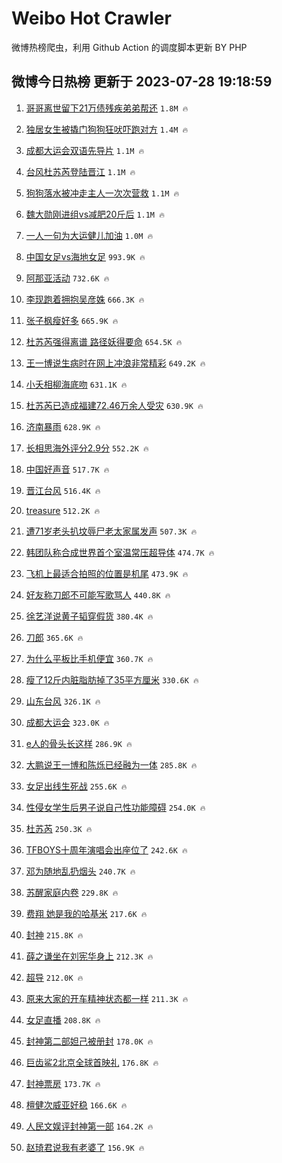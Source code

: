 # Weibo Hot Crawler 



微博热榜爬虫，利用 Github Action 的调度脚本更新 BY PHP 


## 微博今日热榜 更新于 2023-07-28 19:18:59 
1. [哥哥离世留下21万债残疾弟弟帮还](https://s.weibo.com/weibo?q=%23%E5%93%A5%E5%93%A5%E7%A6%BB%E4%B8%96%E7%95%99%E4%B8%8B21%E4%B8%87%E5%80%BA%E6%AE%8B%E7%96%BE%E5%BC%9F%E5%BC%9F%E5%B8%AE%E8%BF%98%23&t=31&band_rank=1&Refer=top) `1.8M 🔥` 

1. [独居女生被撬门狗狗狂吠吓跑对方](https://s.weibo.com/weibo?q=%23%E7%8B%AC%E5%B1%85%E5%A5%B3%E7%94%9F%E8%A2%AB%E6%92%AC%E9%97%A8%E7%8B%97%E7%8B%97%E7%8B%82%E5%90%A0%E5%90%93%E8%B7%91%E5%AF%B9%E6%96%B9%23&t=31&band_rank=2&Refer=top) `1.4M 🔥` 

1. [成都大运会双语先导片](https://s.weibo.com/weibo?q=%23%E6%88%90%E9%83%BD%E5%A4%A7%E8%BF%90%E4%BC%9A%E5%8F%8C%E8%AF%AD%E5%85%88%E5%AF%BC%E7%89%87%23&t=31&band_rank=3&Refer=top) `1.1M 🔥` 

1. [台风杜苏芮登陆晋江](https://s.weibo.com/weibo?q=%23%E5%8F%B0%E9%A3%8E%E6%9D%9C%E8%8B%8F%E8%8A%AE%E7%99%BB%E9%99%86%E6%99%8B%E6%B1%9F%23&t=31&band_rank=4&Refer=top) `1.1M 🔥` 

1. [狗狗落水被冲走主人一次次营救](https://s.weibo.com/weibo?q=%23%E7%8B%97%E7%8B%97%E8%90%BD%E6%B0%B4%E8%A2%AB%E5%86%B2%E8%B5%B0%E4%B8%BB%E4%BA%BA%E4%B8%80%E6%AC%A1%E6%AC%A1%E8%90%A5%E6%95%91%23&t=31&band_rank=5&Refer=top) `1.1M 🔥` 

1. [魏大勋刚进组vs减肥20斤后](https://s.weibo.com/weibo?q=%23%E9%AD%8F%E5%A4%A7%E5%8B%8B%E5%88%9A%E8%BF%9B%E7%BB%84vs%E5%87%8F%E8%82%A520%E6%96%A4%E5%90%8E%23&t=31&band_rank=6&Refer=top) `1.1M 🔥` 

1. [一人一句为大运健儿加油](https://s.weibo.com/weibo?q=%23%E4%B8%80%E4%BA%BA%E4%B8%80%E5%8F%A5%E4%B8%BA%E5%A4%A7%E8%BF%90%E5%81%A5%E5%84%BF%E5%8A%A0%E6%B2%B9%23&t=31&band_rank=7&Refer=top) `1.0M 🔥` 

1. [中国女足vs海地女足](https://s.weibo.com/weibo?q=%23%E4%B8%AD%E5%9B%BD%E5%A5%B3%E8%B6%B3vs%E6%B5%B7%E5%9C%B0%E5%A5%B3%E8%B6%B3%23&t=31&band_rank=8&Refer=top) `993.9K 🔥` 

1. [阿那亚活动](https://s.weibo.com/weibo?q=%E9%98%BF%E9%82%A3%E4%BA%9A%E6%B4%BB%E5%8A%A8&t=31&band_rank=9&Refer=top) `732.6K 🔥` 

1. [李现跑着拥抱吴彦姝](https://s.weibo.com/weibo?q=%23%E6%9D%8E%E7%8E%B0%E8%B7%91%E7%9D%80%E6%8B%A5%E6%8A%B1%E5%90%B4%E5%BD%A6%E5%A7%9D%23&t=31&band_rank=10&Refer=top) `666.3K 🔥` 

1. [张子枫瘦好多](https://s.weibo.com/weibo?q=%23%E5%BC%A0%E5%AD%90%E6%9E%AB%E7%98%A6%E5%A5%BD%E5%A4%9A%23&t=31&band_rank=11&Refer=top) `665.9K 🔥` 

1. [杜苏芮强得离谱 路径妖得要命](https://s.weibo.com/weibo?q=%E6%9D%9C%E8%8B%8F%E8%8A%AE%E5%BC%BA%E5%BE%97%E7%A6%BB%E8%B0%B1%20%E8%B7%AF%E5%BE%84%E5%A6%96%E5%BE%97%E8%A6%81%E5%91%BD&t=31&band_rank=12&Refer=top) `654.5K 🔥` 

1. [王一博说生病时在网上冲浪非常精彩](https://s.weibo.com/weibo?q=%23%E7%8E%8B%E4%B8%80%E5%8D%9A%E8%AF%B4%E7%94%9F%E7%97%85%E6%97%B6%E5%9C%A8%E7%BD%91%E4%B8%8A%E5%86%B2%E6%B5%AA%E9%9D%9E%E5%B8%B8%E7%B2%BE%E5%BD%A9%23&t=31&band_rank=13&Refer=top) `649.2K 🔥` 

1. [小夭相柳海底吻](https://s.weibo.com/weibo?q=%23%E5%B0%8F%E5%A4%AD%E7%9B%B8%E6%9F%B3%E6%B5%B7%E5%BA%95%E5%90%BB%23&t=31&band_rank=14&Refer=top) `631.1K 🔥` 

1. [杜苏芮已造成福建72.46万余人受灾](https://s.weibo.com/weibo?q=%23%E6%9D%9C%E8%8B%8F%E8%8A%AE%E5%B7%B2%E9%80%A0%E6%88%90%E7%A6%8F%E5%BB%BA72.46%E4%B8%87%E4%BD%99%E4%BA%BA%E5%8F%97%E7%81%BE%23&t=31&band_rank=15&Refer=top) `630.9K 🔥` 

1. [济南暴雨](https://s.weibo.com/weibo?q=%E6%B5%8E%E5%8D%97%E6%9A%B4%E9%9B%A8&t=31&band_rank=16&Refer=top) `628.9K 🔥` 

1. [长相思海外评分2.9分](https://s.weibo.com/weibo?q=%23%E9%95%BF%E7%9B%B8%E6%80%9D%E6%B5%B7%E5%A4%96%E8%AF%84%E5%88%862.9%E5%88%86%23&t=31&band_rank=17&Refer=top) `552.2K 🔥` 

1. [中国好声音](https://s.weibo.com/weibo?q=%E4%B8%AD%E5%9B%BD%E5%A5%BD%E5%A3%B0%E9%9F%B3&t=31&band_rank=18&Refer=top) `517.7K 🔥` 

1. [晋江台风](https://s.weibo.com/weibo?q=%E6%99%8B%E6%B1%9F%E5%8F%B0%E9%A3%8E&t=31&band_rank=19&Refer=top) `516.4K 🔥` 

1. [treasure](https://s.weibo.com/weibo?q=treasure&t=31&band_rank=20&Refer=top) `512.2K 🔥` 

1. [遭71岁老头扒坟辱尸老太家属发声](https://s.weibo.com/weibo?q=%23%E9%81%AD71%E5%B2%81%E8%80%81%E5%A4%B4%E6%89%92%E5%9D%9F%E8%BE%B1%E5%B0%B8%E8%80%81%E5%A4%AA%E5%AE%B6%E5%B1%9E%E5%8F%91%E5%A3%B0%23&t=31&band_rank=21&Refer=top) `507.3K 🔥` 

1. [韩团队称合成世界首个室温常压超导体](https://s.weibo.com/weibo?q=%23%E9%9F%A9%E5%9B%A2%E9%98%9F%E7%A7%B0%E5%90%88%E6%88%90%E4%B8%96%E7%95%8C%E9%A6%96%E4%B8%AA%E5%AE%A4%E6%B8%A9%E5%B8%B8%E5%8E%8B%E8%B6%85%E5%AF%BC%E4%BD%93%23&t=31&band_rank=22&Refer=top) `474.7K 🔥` 

1. [飞机上最适合拍照的位置是机尾](https://s.weibo.com/weibo?q=%23%E9%A3%9E%E6%9C%BA%E4%B8%8A%E6%9C%80%E9%80%82%E5%90%88%E6%8B%8D%E7%85%A7%E7%9A%84%E4%BD%8D%E7%BD%AE%E6%98%AF%E6%9C%BA%E5%B0%BE%23&t=31&band_rank=23&Refer=top) `473.9K 🔥` 

1. [好友称刀郎不可能写歌骂人](https://s.weibo.com/weibo?q=%23%E5%A5%BD%E5%8F%8B%E7%A7%B0%E5%88%80%E9%83%8E%E4%B8%8D%E5%8F%AF%E8%83%BD%E5%86%99%E6%AD%8C%E9%AA%82%E4%BA%BA%23&t=31&band_rank=24&Refer=top) `440.8K 🔥` 

1. [徐艺洋说黄子韬穿假货](https://s.weibo.com/weibo?q=%23%E5%BE%90%E8%89%BA%E6%B4%8B%E8%AF%B4%E9%BB%84%E5%AD%90%E9%9F%AC%E7%A9%BF%E5%81%87%E8%B4%A7%23&t=31&band_rank=25&Refer=top) `380.4K 🔥` 

1. [刀郎](https://s.weibo.com/weibo?q=%E5%88%80%E9%83%8E&t=31&band_rank=26&Refer=top) `365.6K 🔥` 

1. [为什么平板比手机便宜](https://s.weibo.com/weibo?q=%23%E4%B8%BA%E4%BB%80%E4%B9%88%E5%B9%B3%E6%9D%BF%E6%AF%94%E6%89%8B%E6%9C%BA%E4%BE%BF%E5%AE%9C%23&t=31&band_rank=27&Refer=top) `360.7K 🔥` 

1. [瘦了12斤内脏脂肪掉了35平方厘米](https://s.weibo.com/weibo?q=%23%E7%98%A6%E4%BA%8612%E6%96%A4%E5%86%85%E8%84%8F%E8%84%82%E8%82%AA%E6%8E%89%E4%BA%8635%E5%B9%B3%E6%96%B9%E5%8E%98%E7%B1%B3%23&t=31&band_rank=28&Refer=top) `330.6K 🔥` 

1. [山东台风](https://s.weibo.com/weibo?q=%E5%B1%B1%E4%B8%9C%E5%8F%B0%E9%A3%8E&t=31&band_rank=29&Refer=top) `326.1K 🔥` 

1. [成都大运会](https://s.weibo.com/weibo?q=%23%E6%88%90%E9%83%BD%E5%A4%A7%E8%BF%90%E4%BC%9A%23&t=31&band_rank=30&Refer=top) `323.0K 🔥` 

1. [e人的骨头长这样](https://s.weibo.com/weibo?q=e%E4%BA%BA%E7%9A%84%E9%AA%A8%E5%A4%B4%E9%95%BF%E8%BF%99%E6%A0%B7&t=31&band_rank=31&Refer=top) `286.9K 🔥` 

1. [大鹏说王一博和陈烁已经融为一体](https://s.weibo.com/weibo?q=%23%E5%A4%A7%E9%B9%8F%E8%AF%B4%E7%8E%8B%E4%B8%80%E5%8D%9A%E5%92%8C%E9%99%88%E7%83%81%E5%B7%B2%E7%BB%8F%E8%9E%8D%E4%B8%BA%E4%B8%80%E4%BD%93%23&t=31&band_rank=32&Refer=top) `285.8K 🔥` 

1. [女足出线生死战](https://s.weibo.com/weibo?q=%E5%A5%B3%E8%B6%B3%E5%87%BA%E7%BA%BF%E7%94%9F%E6%AD%BB%E6%88%98&t=31&band_rank=33&Refer=top) `255.6K 🔥` 

1. [性侵女学生后男子说自己性功能障碍](https://s.weibo.com/weibo?q=%23%E6%80%A7%E4%BE%B5%E5%A5%B3%E5%AD%A6%E7%94%9F%E5%90%8E%E7%94%B7%E5%AD%90%E8%AF%B4%E8%87%AA%E5%B7%B1%E6%80%A7%E5%8A%9F%E8%83%BD%E9%9A%9C%E7%A2%8D%23&t=31&band_rank=34&Refer=top) `254.0K 🔥` 

1. [杜苏芮](https://s.weibo.com/weibo?q=%E6%9D%9C%E8%8B%8F%E8%8A%AE&t=31&band_rank=35&Refer=top) `250.3K 🔥` 

1. [TFBOYS十周年演唱会出座位了](https://s.weibo.com/weibo?q=%23TFBOYS%E5%8D%81%E5%91%A8%E5%B9%B4%E6%BC%94%E5%94%B1%E4%BC%9A%E5%87%BA%E5%BA%A7%E4%BD%8D%E4%BA%86%23&t=31&band_rank=36&Refer=top) `242.6K 🔥` 

1. [邓为随地乱扔烟头](https://s.weibo.com/weibo?q=%23%E9%82%93%E4%B8%BA%E9%9A%8F%E5%9C%B0%E4%B9%B1%E6%89%94%E7%83%9F%E5%A4%B4%23&t=31&band_rank=37&Refer=top) `240.7K 🔥` 

1. [苏醒家庭内卷](https://s.weibo.com/weibo?q=%23%E8%8B%8F%E9%86%92%E5%AE%B6%E5%BA%AD%E5%86%85%E5%8D%B7%23&t=31&band_rank=38&Refer=top) `229.8K 🔥` 

1. [费翔 她是我的哈基米](https://s.weibo.com/weibo?q=%E8%B4%B9%E7%BF%94%20%E5%A5%B9%E6%98%AF%E6%88%91%E7%9A%84%E5%93%88%E5%9F%BA%E7%B1%B3&t=31&band_rank=39&Refer=top) `217.6K 🔥` 

1. [封神](https://s.weibo.com/weibo?q=%E5%B0%81%E7%A5%9E&t=31&band_rank=40&Refer=top) `215.8K 🔥` 

1. [薛之谦坐在刘宪华身上](https://s.weibo.com/weibo?q=%23%E8%96%9B%E4%B9%8B%E8%B0%A6%E5%9D%90%E5%9C%A8%E5%88%98%E5%AE%AA%E5%8D%8E%E8%BA%AB%E4%B8%8A%23&t=31&band_rank=41&Refer=top) `212.3K 🔥` 

1. [超导](https://s.weibo.com/weibo?q=%E8%B6%85%E5%AF%BC&t=31&band_rank=42&Refer=top) `212.0K 🔥` 

1. [原来大家的开车精神状态都一样](https://s.weibo.com/weibo?q=%23%E5%8E%9F%E6%9D%A5%E5%A4%A7%E5%AE%B6%E7%9A%84%E5%BC%80%E8%BD%A6%E7%B2%BE%E7%A5%9E%E7%8A%B6%E6%80%81%E9%83%BD%E4%B8%80%E6%A0%B7%23&t=31&band_rank=43&Refer=top) `211.3K 🔥` 

1. [女足直播](https://s.weibo.com/weibo?q=%E5%A5%B3%E8%B6%B3%E7%9B%B4%E6%92%AD&t=31&band_rank=44&Refer=top) `208.8K 🔥` 

1. [封神第二部妲己被册封](https://s.weibo.com/weibo?q=%E5%B0%81%E7%A5%9E%E7%AC%AC%E4%BA%8C%E9%83%A8%E5%A6%B2%E5%B7%B1%E8%A2%AB%E5%86%8C%E5%B0%81&t=31&band_rank=45&Refer=top) `178.0K 🔥` 

1. [巨齿鲨2北京全球首映礼](https://s.weibo.com/weibo?q=%23%E5%B7%A8%E9%BD%BF%E9%B2%A82%E5%8C%97%E4%BA%AC%E5%85%A8%E7%90%83%E9%A6%96%E6%98%A0%E7%A4%BC%23&t=31&band_rank=46&Refer=top) `176.8K 🔥` 

1. [封神票房](https://s.weibo.com/weibo?q=%E5%B0%81%E7%A5%9E%E7%A5%A8%E6%88%BF&t=31&band_rank=47&Refer=top) `173.7K 🔥` 

1. [檀健次威亚好稳](https://s.weibo.com/weibo?q=%23%E6%AA%80%E5%81%A5%E6%AC%A1%E5%A8%81%E4%BA%9A%E5%A5%BD%E7%A8%B3%23&t=31&band_rank=48&Refer=top) `166.6K 🔥` 

1. [人民文娱评封神第一部](https://s.weibo.com/weibo?q=%23%E4%BA%BA%E6%B0%91%E6%96%87%E5%A8%B1%E8%AF%84%E5%B0%81%E7%A5%9E%E7%AC%AC%E4%B8%80%E9%83%A8%23&t=31&band_rank=49&Refer=top) `164.2K 🔥` 

1. [赵琦君说我有老婆了](https://s.weibo.com/weibo?q=%23%E8%B5%B5%E7%90%A6%E5%90%9B%E8%AF%B4%E6%88%91%E6%9C%89%E8%80%81%E5%A9%86%E4%BA%86%23&t=31&band_rank=50&Refer=top) `156.9K 🔥` 

